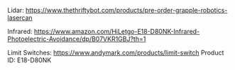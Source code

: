 Lidar:
https://www.thethriftybot.com/products/pre-order-grapple-robotics-lasercan

Infrared:
https://www.amazon.com/HiLetgo-E18-D80NK-Infrared-Photoelectric-Avoidance/dp/B07VKR1GBJ?th=1


Limit Switches:
https://www.andymark.com/products/limit-switch
Product ID: E18-D80NK
